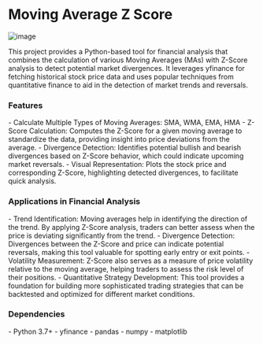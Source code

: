 # Moving Average Z Score

![image](https://github.com/user-attachments/assets/d20912fb-b7f0-4b81-86b4-6fdaf7ea8099)

This project provides a Python-based tool for financial analysis that combines the calculation of various Moving Averages (MAs) with Z-Score analysis to detect potential market divergences. It leverages yfinance for fetching historical stock price data and uses popular techniques from quantitative finance to aid in the detection of market trends and reversals.

<h3 align="left">Features</h3>
- Calculate Multiple Types of Moving Averages: SMA, WMA, EMA, HMA
- Z-Score Calculation: Computes the Z-Score for a given moving average to standardize the data, providing insight into price deviations from the average.
- Divergence Detection: Identifies potential bullish and bearish divergences based on Z-Score behavior, which could indicate upcoming market reversals.
- Visual Representation: Plots the stock price and corresponding Z-Score, highlighting detected divergences, to facilitate quick analysis.

<h3 align="left">Applications in Financial Analysis</h3>
- Trend Identification: Moving averages help in identifying the direction of the trend. By applying Z-Score analysis, traders can better assess when the price is deviating significantly from the trend.
- Divergence Detection: Divergences between the Z-Score and price can indicate potential reversals, making this tool valuable for spotting early entry or exit points.
- Volatility Measurement: Z-Score also serves as a measure of price volatility relative to the moving average, helping traders to assess the risk level of their positions.
- Quantitative Strategy Development: This tool provides a foundation for building more sophisticated trading strategies that can be backtested and optimized for different market conditions.

<h3 align="left">Dependencies</h3>
- Python 3.7+
- yfinance
- pandas
- numpy
- matplotlib

